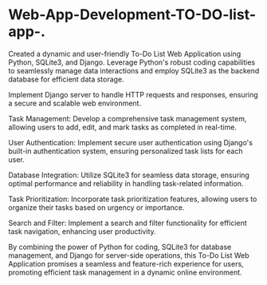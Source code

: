 # Web-App-Development-TO-DO-list-app-.

Created a dynamic and user-friendly To-Do List Web Application using Python, SQLite3, and Django. Leverage Python's robust coding capabilities to seamlessly manage data interactions and employ SQLite3 as the backend database for efficient data storage. 

Implement Django server to handle HTTP requests and responses, ensuring a secure and scalable web environment.

Task Management: Develop a comprehensive task management system, allowing users to add, edit, and mark tasks as completed in real-time.

User Authentication: Implement secure user authentication using Django's built-in authentication system, ensuring personalized task lists for each user.

Database Integration: Utilize SQLite3 for seamless data storage, ensuring optimal performance and reliability in handling task-related information.

Task Prioritization: Incorporate task prioritization features, allowing users to organize their tasks based on urgency or importance.

Search and Filter: Implement a search and filter functionality for efficient task navigation, enhancing user productivity.

By combining the power of Python for coding, SQLite3 for database management, and Django for server-side operations, this To-Do List Web Application promises a seamless and feature-rich experience for users, promoting efficient task management in a dynamic online environment.
